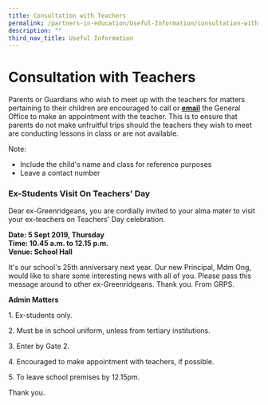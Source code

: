 ```yaml
---
title: Consultation with Teachers
permalink: /partners-in-education/Useful-Information/consultation-with-teachers/
description: ""
third_nav_title: Useful Information
---
```

# Consultation with Teachers
Parents or Guardians who wish to meet up with the teachers for matters pertaining to their children are encouraged to call or **[email](mailto:grps@moe.edu.sg)** the General Office to make an appointment with the teacher. This is to ensure that parents do not make unfruitful trips should the teachers they wish to meet are conducting lessons in class or are not available.

Note:

*   Include the child's name and class for reference purposes
*   Leave a contact number

### Ex-Students Visit On Teachers' Day

Dear ex-Greenridgeans, you are cordially invited to your alma mater to visit your ex-teachers on Teachers' Day celebration.  
  
**Date: 5 Sept 2019, Thursday  
Time: 10.45 a.m. to 12.15 p.m.  
Venue: School Hall**  
  
It's our school's 25th anniversary next year. Our new Principal, Mdm Ong, would like to share some interesting news with all of you. Please pass this message around to other ex-Greenridgeans. Thank you. From GRPS.

  
**Admin Matters**  
  
1\. Ex-students only.  
  
2\. Must be in school uniform, unless from tertiary institutions.  
  
3\. Enter by Gate 2.  
  
4\. Encouraged to make appointment with teachers, if possible.  
  
5\. To leave school premises by 12.15pm.  
  
  
Thank you.